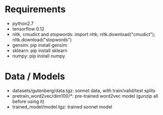 # Requirements
- python2.7
- tensorflow 0.12
- nltk, cmudict and stopwords: import nltk; nltk.download("cmudict"); nltk.download("stopwords")
- gensim: pip install gensim
- sklearn: pip install sklearn
- numpy: pip install numpy

# Data / Models

- datasets/gutenberg/data.tgz: sonnet data, with train/valid/test splits
- pretrain_word2vec/dim100/*: pre-trained word2vec model (gunzip all before using it)
- trained_model/model.tgz: trained sonnet model

